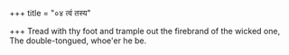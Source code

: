 +++
title = "०४ त्वं तस्य"

+++
Tread with thy foot and trample out the firebrand of the wicked one,  
     The double-tongued, whoe'er he be.